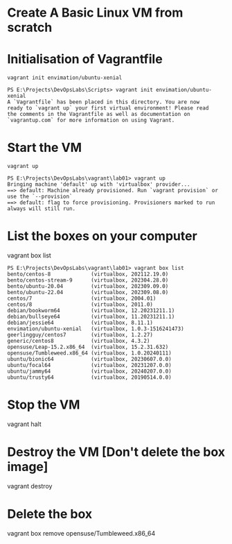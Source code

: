 # Create A Basic Linux VM from scratch

# Initialisation of Vagrantfile
```
vagrant init envimation/ubuntu-xenial

PS E:\Projects\DevOpsLabs\Scripts> vagrant init envimation/ubuntu-xenial
A `Vagrantfile` has been placed in this directory. You are now   
ready to `vagrant up` your first virtual environment! Please read
the comments in the Vagrantfile as well as documentation on
`vagrantup.com` for more information on using Vagrant.
```

# Start the VM
```
vagrant up

PS E:\Projects\DevOpsLabs\vagrant\lab01> vagrant up      
Bringing machine 'default' up with 'virtualbox' provider...
==> default: Machine already provisioned. Run `vagrant provision` or use the `--provision`
==> default: flag to force provisioning. Provisioners marked to run always will still run.

```

# List the boxes on your computer
vagrant box list

```
PS E:\Projects\DevOpsLabs\vagrant\lab01> vagrant box list 
bento/centos-8             (virtualbox, 202112.19.0)
bento/centos-stream-9      (virtualbox, 202304.28.0)
bento/ubuntu-20.04         (virtualbox, 202309.09.0)
bento/ubuntu-22.04         (virtualbox, 202309.08.0)
centos/7                   (virtualbox, 2004.01)
centos/8                   (virtualbox, 2011.0)
debian/bookworm64          (virtualbox, 12.20231211.1)
debian/bullseye64          (virtualbox, 11.20231211.1)
debian/jessie64            (virtualbox, 8.11.1)
envimation/ubuntu-xenial   (virtualbox, 1.0.3-1516241473)
geerlingguy/centos7        (virtualbox, 1.2.27)
generic/centos8            (virtualbox, 4.3.2)
opensuse/Leap-15.2.x86_64  (virtualbox, 15.2.31.632)
opensuse/Tumbleweed.x86_64 (virtualbox, 1.0.20240111)
ubuntu/bionic64            (virtualbox, 20230607.0.0)
ubuntu/focal64             (virtualbox, 20231207.0.0)
ubuntu/jammy64             (virtualbox, 20240207.0.0)
ubuntu/trusty64            (virtualbox, 20190514.0.0)
```

# Stop the VM
vagrant halt

# Destroy the VM [Don't delete the box image]
vagrant destroy

# Delete the box
vagrant box remove opensuse/Tumbleweed.x86_64